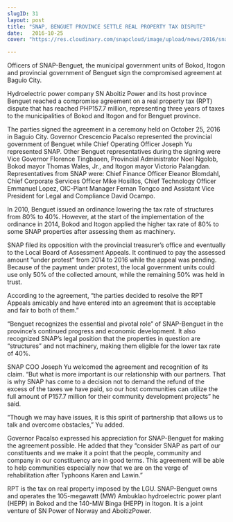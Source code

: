 ```yaml
---
slugID: 31
layout: post
title: "SNAP, BENGUET PROVINCE SETTLE REAL PROPERTY TAX DISPUTE"
date:   2016-10-25 
cover: "https://res.cloudinary.com/snapcloud/image/upload/news/2016/snap-10-15-2016.jpg"

---
```

Officers of SNAP-Benguet, the municipal government units of Bokod, Itogon and provincial government of Benguet sign the compromised agreement at Baguio City.


Hydroelectric power company SN Aboitiz Power and its host province Benguet reached a compromise agreement on a real property tax (RPT) dispute that has reached PHP157.7 million, representing three years of taxes to the municipalities of Bokod and Itogon and for Benguet province.


The parties signed the agreement in a ceremony held on October 25, 2016 in Baguio City. Governor Crescencio Pacalso represented the provincial government of Benguet while Chief Operating Officer Joseph Yu represented SNAP. Other Benguet representatives during the signing were Vice Governor Florence Tingbaoen, Provincial Administrator Noel Ngolob, Bokod mayor Thomas Wales, Jr., and Itogon mayor Victorio Palangdan. Representatives from SNAP were: Chief Finance Officer Eleanor Blomdahl, Chief Corporate Services Officer Mike Hosillos, Chief Technology Officer Emmanuel Lopez, OIC-Plant Manager Fernan Tongco and Assistant Vice President for Legal and Compliance David Ocampo.


In 2010, Benguet issued an ordinance lowering the tax rate of structures from 80% to 40%. However, at the start of the implementation of the ordinance in 2014, Bokod and Itogon applied the higher tax rate of 80% to some SNAP properties after assessing them as machinery.


SNAP filed its opposition with the provincial treasurer’s office and eventually to the Local Board of Assessment Appeals. It continued to pay the assessed amount “under protest” from 2014 to 2016 while the appeal was pending. Because of the payment under protest, the local government units could use only 50% of the collected amount, while the remaining 50% was held in trust.


According to the agreement, “the parties decided to resolve the RPT Appeals amicably and have entered into an agreement that is acceptable and fair to both of them.”


“Benguet recognizes the essential and pivotal role” of SNAP-Benguet in the province’s continued progress and economic development. It also recognized SNAP’s legal position that the properties in question are “structures” and not machinery, making them eligible for the lower tax rate of 40%.


SNAP COO Joseph Yu welcomed the agreement and recognition of its claim. “But what is more important is our relationship with our partners. That is why SNAP has come to a decision not to demand the refund of the excess of the taxes we have paid, so our host communities can utilize the full amount of P157.7 million for their community development projects” he said.


“Though we may have issues, it is this spirit of partnership that allows us to talk and overcome obstacles,” Yu added.


Governor Pacalso expressed his appreciation for SNAP-Benguet for making the agreement possible. He added that they “consider SNAP as part of our constituents and we make it a point that the people, community and company in our constituency are in good terms. This agreement will be able to help communities especially now that we are on the verge of rehabilitation after Typhoons Karen and Lawin.”


RPT is the tax on real property imposed by the LGU. SNAP-Benguet owns and operates the 105-megawatt (MW) Ambuklao hydroelectric power plant (HEPP) in Bokod and the 140-MW Binga (HEPP) in Itogon. It is a joint venture of SN Power of Norway and AboitizPower.